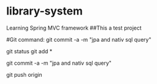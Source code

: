 # library-system

Learning Spring MVC framework
##This a test project


#Git command:
git commit -a -m "jpa and nativ sql query"

git status
git add *

git commit -a -m "jpa and nativ sql query"

git push origin